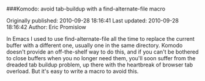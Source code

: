 ###Komodo: avoid tab-buildup with a find-alternate-file macro

Originally published: 2010-09-28 18:16:41
Last updated: 2010-09-28 18:16:42
Author: Eric Promislow

In Emacs I used to use find-alternate-file all the time to replace the current buffer with a different one, usually one in the same directory. Komodo doesn't provide an off-the-shelf way to do this, and if you can't be bothered to close buffers when you no longer need them, you'll soon suffer from the dreaded tab buildup problem, up there with the heartbreak of browser tab overload. But it's easy to write a macro to avoid this. 